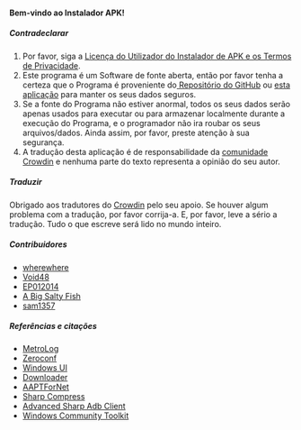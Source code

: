#### Bem-vindo ao Instalador APK!

##### Contradeclarar
1. Por favor, siga a [Licença do Utilizador do Instalador de APK e os Termos de Privacidade](https://github.com/Paving-Base/APK-Installer/blob/main/Privacy.md).
2. Este programa é um Software de fonte aberta, então por favor tenha a certeza que o Programa é proveniente do[ Repositório do GitHub](https://github.com/Paving-Base/APK-Installer) ou [esta aplicação](https://www.microsoft.com/store/apps/9P2JFQ43FPPG) para manter os seus dados seguros.
3. Se a fonte do Programa não estiver anormal, todos os seus dados serão apenas usados para executar ou para armazenar localmente durante a execução do Programa, e o programador não ira roubar os seus arquivos/dados.  Ainda assim, por favor, preste atenção à sua segurança.
4. A tradução desta aplicação é de responsabilidade da [comunidade Crowdin](https://crowdin.com/project/APKInstaller "Crowdin") e nenhuma parte do texto representa a opinião do seu autor.

##### Traduzir
Obrigado aos tradutores do [Crowdin](https://crowdin.com/project/APKInstaller "Crowdin") pelo seu apoio. Se houver algum problema com a tradução, por favor corrija-a. E, por favor, leve a sério a tradução. Tudo o que escreve será lido no mundo inteiro.

##### Contribuidores
- [wherewhere](https://github.com/wherewhere)
- [Void48](https://github.com/Void48)
- [EP012014](https://github.com/EP012014)
- [A Big Salty Fish](https://github.com/bigsaltyfishes)
- [sam1357](https://github.com/sam1357)

##### Referências e citações
- [MetroLog](https://github.com/roubachof/MetroLog "MetroLog")
- [Zeroconf](https://github.com/novotnyllc/Zeroconf "Zeroconf")
- [Windows UI](https://github.com/microsoft/microsoft-ui-xaml "Windows UI")
- [Downloader](https://github.com/bezzad/Downloader "Downloader")
- [AAPTForNet](https://github.com/canheo136/QuickLook.Plugin.ApkViewer "AAPTForNet")
- [Sharp Compress](https://github.com/adamhathcock/sharpcompress "Sharp Compress")
- [Advanced Sharp Adb Client](https://github.com/yungd1plomat/AdvancedSharpAdbClient "Advanced Sharp Adb Client")
- [Windows Community Toolkit](https://github.com/CommunityToolkit/WindowsCommunityToolkit "Windows Community Toolkit")